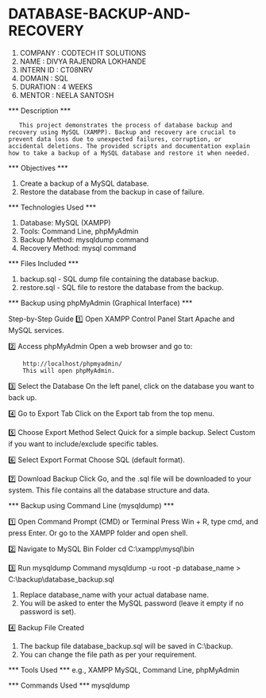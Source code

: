 # DATABASE-BACKUP-AND-RECOVERY

1) COMPANY : CODTECH IT SOLUTIONS
2) NAME : DIVYA RAJENDRA LOKHANDE
3) INTERN ID : CT08NRV
4) DOMAIN : SQL
5) DURATION : 4 WEEKS
6) MENTOR : NEELA SANTOSH

*** Description *** 

       This project demonstrates the process of database backup and recovery using MySQL (XAMPP). Backup and recovery are crucial to prevent data loss due to unexpected failures, corruption, or accidental deletions. The provided scripts and documentation explain how to take a backup of a MySQL database and restore it when needed. 

*** Objectives *** 

 1) Create a backup of a MySQL database.
 2) Restore the database from the backup in case of failure.

 *** Technologies Used ***

1) Database: MySQL (XAMPP)
2) Tools: Command Line, phpMyAdmin
3) Backup Method: mysqldump command
4) Recovery Method: mysql command

 *** Files Included ***

 1) backup.sql - SQL dump file containing the database backup.
 2) restore.sql - SQL file to restore the database from the backup.


 *** Backup using phpMyAdmin (Graphical Interface) ***

Step-by-Step Guide
1️⃣ Open XAMPP Control Panel
   Start Apache and MySQL services.

2️⃣ Access phpMyAdmin
   Open a web browser and go to:
     
        http://localhost/phpmyadmin/
        This will open phpMyAdmin.
        
3️⃣ Select the Database
   On the left panel, click on the database you want to back up.

4️⃣ Go to Export Tab
   Click on the Export tab from the top menu.

5️⃣ Choose Export Method
    Select Quick for a simple backup.
    Select Custom if you want to include/exclude specific tables.

6️⃣ Select Export Format
    Choose SQL (default format).

7️⃣ Download Backup
   Click Go, and the .sql file will be downloaded to your system.
   This file contains all the database structure and data.

*** Backup using Command Line (mysqldump) ***

1️⃣ Open Command Prompt (CMD) or Terminal
    Press Win + R, type cmd, and press Enter.
    Or go to the XAMPP folder and open shell.

2️⃣ Navigate to MySQL Bin Folder
    cd C:\xampp\mysql\bin

3️⃣ Run mysqldump Command
    mysqldump -u root -p database_name > C:\backup\database_backup.sql

   1) Replace database_name with your actual database name.
   2) You will be asked to enter the MySQL password (leave it empty if no password 
      is set).
      
4️⃣ Backup File Created

   1) The backup file database_backup.sql will be saved in C:\backup\.
   2) You can change the file path as per your requirement.

*** Tools Used ***
e.g., XAMPP MySQL, Command Line, phpMyAdmin

*** Commands Used ***
mysqldump





